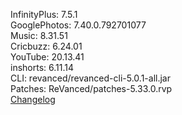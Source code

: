 InfinityPlus: 7.5.1  
GooglePhotos: 7.40.0.792701077  
Music: 8.31.51  
Cricbuzz: 6.24.01  
YouTube: 20.13.41  
inshorts: 6.11.14  
CLI: revanced/revanced-cli-5.0.1-all.jar  
Patches: ReVanced/patches-5.33.0.rvp  
[Changelog](https://github.com/ReVanced/revanced-patches/releases/tag/v5.33.0)  
